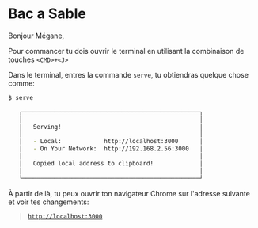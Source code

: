# Bac a Sable

Bonjour Mégane,

Pour commancer tu dois ouvrir le terminal en utilisant la combinaison de touches `<CMD>+<J>`

Dans le terminal, entres la commande `serve`, tu obtiendras quelque chose comme:

```sh
$ serve

   ┌──────────────────────────────────────────────────┐
   │                                                  │
   │   Serving!                                       │
   │                                                  │
   │   - Local:            http://localhost:3000      │
   │   - On Your Network:  http://192.168.2.56:3000   │
   │                                                  │
   │   Copied local address to clipboard!             │
   │                                                  │
   └──────────────────────────────────────────────────┘
```

À partir de là, tu peux ouvrir ton navigateur Chrome sur l'adresse suivante et voir tes changements:

> [`http://localhost:3000`](http://localhost:3000)
